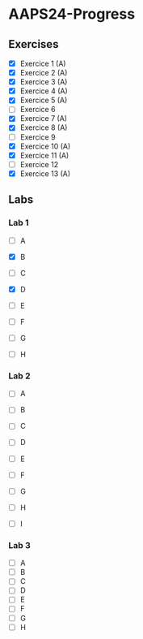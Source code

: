 # AAPS24-Progress

## Exercises

- [x] Exercice 1 (A)
- [x] Exercice 2 (A)
- [x] Exercice 3 (A)
- [x] Exercice 4 (A)
- [x] Exercice 5 (A)
- [ ] Exercice 6
- [x] Exercice 7 (A)
- [x] Exercice 8 (A)
- [ ] Exercice 9
- [x] Exercice 10 (A)
- [x] Exercice 11 (A)
- [ ] Exercice 12
- [x] Exercice 13 (A)

## Labs

### Lab 1
- [ ] A
- [x] B
- [ ] C
- [x] D
- [ ] E
- [ ] F
- [ ] G
- [ ] H


### Lab 2
- [ ] A
- [ ] B
- [ ] C
- [ ] D
- [ ] E
- [ ] F
- [ ] G
- [ ] H
- [ ] I


### Lab 3
- [ ] A
- [ ] B
- [ ] C
- [ ] D
- [ ] E
- [ ] F
- [ ] G
- [ ] H
